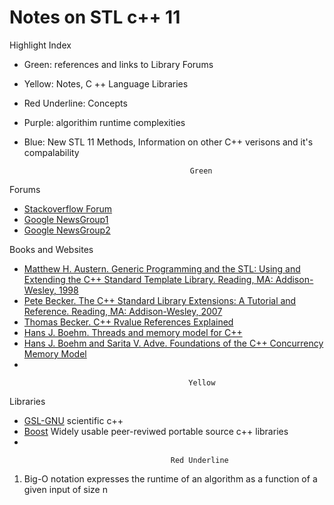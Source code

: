 # Notes on STL c++ 11


 Highlight Index 
 
 * Green: references and links to Library Forums  
 * Yellow:  Notes, C ++ Language Libraries
 * Red Underline: Concepts
 * Purple:  algorithim runtime complexities
 * Blue: New STL 11 Methods, Information on other C++ verisons and it's compalability 


                                            Green
Forums                                             
* [Stackoverflow Forum](http://stackoverflow.com/tags/c++/info)
* [Google NewsGroup1](https://groups.google.com/g/comp.lang.c++/about)
* [Google NewsGroup2](http://groups.google.com/group/alt.comp.lang.learn.c-c++/about)

Books and Websites
 * [Matthew H. Austern. Generic Programming and the STL: Using and Extending the C++ Standard Template Library. Reading, MA: Addison-Wesley, 1998](https://openlibrary.org/books/OL369307M/Generic_programming_and_the_STL)
 * [Pete Becker. The C++ Standard Library Extensions: A Tutorial and Reference. Reading, MA: Addison-Wesley, 2007](https://www.google.com/url?sa=t&rct=j&q=&esrc=s&source=web&cd=&cad=rja&uact=8&ved=2ahUKEwij2Y3ssJz1AhUhPn0KHSyjDZwQFnoECAQQAQ&url=https%3A%2F%2Fwww.amazon.com%2FStandard-Library-Extensions-Tutorial-Reference%2Fdp%2F0321412990&usg=AOvVaw1M97eC_UM1uCeGq3hr7jKU) 
 * [Thomas Becker. C++ Rvalue References Explained](http://thbecker.net/articles/rvalue_references/section_01.html)
 * [Hans J. Boehm. Threads and memory model for C++](https://www.hboehm.info/c++mm/) 
 * [Hans J. Boehm and Sarita V. Adve. Foundations of the C++ Concurrency Memory Model](https://www.hpl.hp.com/techreports/2008/HPL-2008-56.pdf)
 * 

                                            Yellow
Libraries
* [GSL-GNU](https://www.gnu.org/software/gsl/) scientific c++ 
* [Boost](https://www.boost.org) Widely usable peer-reviwed portable source c++ libraries 
* 


                                        Red Underline
1. Big-O notation expresses the runtime of an algorithm as a function of a given input of size n






  
